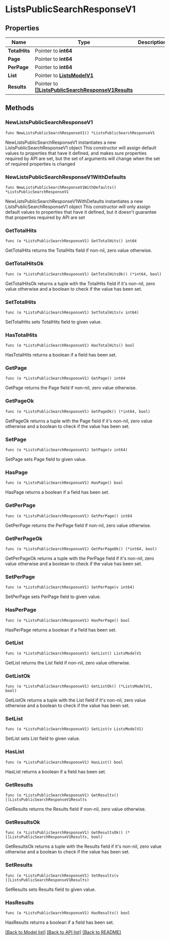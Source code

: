 # ListsPublicSearchResponseV1

## Properties

Name | Type | Description | Notes
------------ | ------------- | ------------- | -------------
**TotalHits** | Pointer to **int64** |  | [optional] 
**Page** | Pointer to **int64** |  | [optional] 
**PerPage** | Pointer to **int64** |  | [optional] 
**List** | Pointer to [**ListsModelV1**](ListsModelV1.md) |  | [optional] 
**Results** | Pointer to [**[]ListsPublicSearchResponseV1Results**](ListsPublicSearchResponseV1Results.md) |  | [optional] 

## Methods

### NewListsPublicSearchResponseV1

`func NewListsPublicSearchResponseV1() *ListsPublicSearchResponseV1`

NewListsPublicSearchResponseV1 instantiates a new ListsPublicSearchResponseV1 object
This constructor will assign default values to properties that have it defined,
and makes sure properties required by API are set, but the set of arguments
will change when the set of required properties is changed

### NewListsPublicSearchResponseV1WithDefaults

`func NewListsPublicSearchResponseV1WithDefaults() *ListsPublicSearchResponseV1`

NewListsPublicSearchResponseV1WithDefaults instantiates a new ListsPublicSearchResponseV1 object
This constructor will only assign default values to properties that have it defined,
but it doesn't guarantee that properties required by API are set

### GetTotalHits

`func (o *ListsPublicSearchResponseV1) GetTotalHits() int64`

GetTotalHits returns the TotalHits field if non-nil, zero value otherwise.

### GetTotalHitsOk

`func (o *ListsPublicSearchResponseV1) GetTotalHitsOk() (*int64, bool)`

GetTotalHitsOk returns a tuple with the TotalHits field if it's non-nil, zero value otherwise
and a boolean to check if the value has been set.

### SetTotalHits

`func (o *ListsPublicSearchResponseV1) SetTotalHits(v int64)`

SetTotalHits sets TotalHits field to given value.

### HasTotalHits

`func (o *ListsPublicSearchResponseV1) HasTotalHits() bool`

HasTotalHits returns a boolean if a field has been set.

### GetPage

`func (o *ListsPublicSearchResponseV1) GetPage() int64`

GetPage returns the Page field if non-nil, zero value otherwise.

### GetPageOk

`func (o *ListsPublicSearchResponseV1) GetPageOk() (*int64, bool)`

GetPageOk returns a tuple with the Page field if it's non-nil, zero value otherwise
and a boolean to check if the value has been set.

### SetPage

`func (o *ListsPublicSearchResponseV1) SetPage(v int64)`

SetPage sets Page field to given value.

### HasPage

`func (o *ListsPublicSearchResponseV1) HasPage() bool`

HasPage returns a boolean if a field has been set.

### GetPerPage

`func (o *ListsPublicSearchResponseV1) GetPerPage() int64`

GetPerPage returns the PerPage field if non-nil, zero value otherwise.

### GetPerPageOk

`func (o *ListsPublicSearchResponseV1) GetPerPageOk() (*int64, bool)`

GetPerPageOk returns a tuple with the PerPage field if it's non-nil, zero value otherwise
and a boolean to check if the value has been set.

### SetPerPage

`func (o *ListsPublicSearchResponseV1) SetPerPage(v int64)`

SetPerPage sets PerPage field to given value.

### HasPerPage

`func (o *ListsPublicSearchResponseV1) HasPerPage() bool`

HasPerPage returns a boolean if a field has been set.

### GetList

`func (o *ListsPublicSearchResponseV1) GetList() ListsModelV1`

GetList returns the List field if non-nil, zero value otherwise.

### GetListOk

`func (o *ListsPublicSearchResponseV1) GetListOk() (*ListsModelV1, bool)`

GetListOk returns a tuple with the List field if it's non-nil, zero value otherwise
and a boolean to check if the value has been set.

### SetList

`func (o *ListsPublicSearchResponseV1) SetList(v ListsModelV1)`

SetList sets List field to given value.

### HasList

`func (o *ListsPublicSearchResponseV1) HasList() bool`

HasList returns a boolean if a field has been set.

### GetResults

`func (o *ListsPublicSearchResponseV1) GetResults() []ListsPublicSearchResponseV1Results`

GetResults returns the Results field if non-nil, zero value otherwise.

### GetResultsOk

`func (o *ListsPublicSearchResponseV1) GetResultsOk() (*[]ListsPublicSearchResponseV1Results, bool)`

GetResultsOk returns a tuple with the Results field if it's non-nil, zero value otherwise
and a boolean to check if the value has been set.

### SetResults

`func (o *ListsPublicSearchResponseV1) SetResults(v []ListsPublicSearchResponseV1Results)`

SetResults sets Results field to given value.

### HasResults

`func (o *ListsPublicSearchResponseV1) HasResults() bool`

HasResults returns a boolean if a field has been set.


[[Back to Model list]](../README.md#documentation-for-models) [[Back to API list]](../README.md#documentation-for-api-endpoints) [[Back to README]](../README.md)


